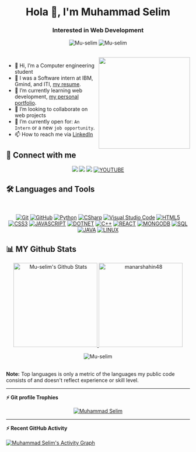 <h1 align="center">Hola 👋, I'm Muhammad Selim</h1>
<h3 align="center">Interested in Web Development</h3>
<p align="center"> <img src="https://komarev.com/ghpvc/?username=Mu-selim&label=Profile%20views&color=0e75b6&style=flat" alt="Mu-selim" />
		   <img src="https://img.shields.io/github/followers/Mu-selim?label=Followers" alt="Mu-selim" />
</p>
<br>
<img align="right" src="https://user-images.githubusercontent.com/63050133/156676671-d5b2e362-97d4-4404-9447-dd71ddfea82f.gif" width = 250px/>

- 👋 Hi, I’m a Computer engineering student
- 🔭 I was a Software intern at IBM, Gmind, and ITI, [my resume](https://muhammadselim.pages.dev/resume/resume.pdf).
- 🌱 I’m currently learning web development, [my personal portfolio](https://muhammadselim.pages.dev).
- 💞️ I’m looking to collaborate on web projects
- :thinking: I’m currently open for: `An Intern` or a new `job opportunity`.
- 📫 How to reach me via [LinkedIn](https://www.linkedin.com/in/m-20x)

## 📩 Connect with me
<p align="center">
<a href="mailto:muhamadselim70@gmail.com" title="Gmail"><img src="https://img.shields.io/badge/gmail-%23F05033.svg?style=for-the-badge&logo=gmail&logoColor=white"/></a>  
<a href="https://www.facebook.com/mohamad.selim.52" title="Facebook"><img src="https://img.shields.io/badge/Facebook-%231877F2.svg?style=for-the-badge&logo=Facebook&logoColor=white"/></a>
<a href="https://www.linkedin.com/in/m-20x/" title="LinkedIn"><img src="https://img.shields.io/badge/linkedin-%230077B5.svg?style=for-the-badge&logo=linkedin&logoColor=white"/></a>
<a href="https://www.youtube.com/channel/UC6WaE5_cgh0XXpEu18x3anA" title="Git"><img src="https://img.shields.io/badge/YouTube-FF0000?style=for-the-badge&logo=youtube&logoColor=white" alt="YOUTUBE"></a>
</p>

## 🛠 Languages and Tools
<br>
<p align="center">
<a href="https://git-scm.com/" title="Git"><img src="https://img.shields.io/badge/git-%23F05033.svg?style=for-the-badge&logo=git&logoColor=white" alt="Git"></a>
<a href="https://github.com/" title="GitHub"><img src="https://img.shields.io/badge/github-%23121011.svg?style=for-the-badge&logo=github&logoColor=white" alt="GitHub"></a>
<a href="https://www.python.org/" title="Python"><img src="https://img.shields.io/badge/python-3670A0?style=for-the-badge&logo=python&logoColor=ffdd54" alt="Python"></a>
<a href="https://docs.microsoft.com/en-us/dotnet/csharp/" title="CSharp"><img src="https://img.shields.io/badge/c%23-%23239120.svg?style=for-the-badge&logo=c-sharp&logoColor=white" alt="CSharp"></a>
<a href="https://code.visualstudio.com/" title="Visual Studio Code"><img src="https://img.shields.io/badge/Visual%20Studio%20Code-0078d7.svg?style=for-the-badge&logo=visual-studio-code&logoColor=white" alt="Visual Studio Code"></a>
<a href="https://www.w3.org/TR/html5/" title="HTML5"><img src="https://img.shields.io/badge/html5-%23E34F26.svg?style=for-the-badge&logo=html5&logoColor=white" alt="HTML5"></a>
<a href="https://www.w3.org/Style/CSS/" title="CSS3"><img src="https://img.shields.io/badge/css3-%23157122B6.svg?style=for-the-badge&logo=css3&logoColor=white" alt="CSS3"></a>
<a href="" title="JAVASCRIPT"><img src="https://img.shields.io/badge/JavaScript-F7DF1E?style=for-the-badge&logo=javascript&logoColor=black" alt="JAVASCRIPT"></a>
<a href="" title="DOTNET"><img src="https://img.shields.io/badge/.NET-5C2D91?style=for-the-badge&logo=.net&logoColor=white" alt="DOTNET"></a>
<a href="" title="C++"><img src="https://img.shields.io/badge/C%2B%2B-00599C?style=for-the-badge&logo=c%2B%2B&logoColor=white" alt="C++"></a>
<a href="" title="REACT"><img src="https://img.shields.io/badge/React-20232A?style=for-the-badge&logo=react&logoColor=61DAFB" alt="REACT"></a>
<a href="" title="MONGODB"><img src="https://img.shields.io/badge/MongoDB-4EA94B?style=for-the-badge&logo=mongodb&logoColor=white" alt="MONGODB"></a>
<a href="" title="SQL"><img src="https://img.shields.io/badge/Microsoft%20SQL%20Server-CC2927?style=for-the-badge&logo=microsoft%20sql%20server&logoColor=white" alt="SQL"></a>
  <a href="" title="JAVA"><img src="https://img.shields.io/badge/Java-ED8B00?style=for-the-badge&logo=java&logoColor=white" alt="JAVA"></a>
<a href="" title="Linux"><img src="https://img.shields.io/badge/Linux-FCC624?style=for-the-badge&logo=linux&logoColor=black" alt="LINUX"></a>
</p>

## 📊 MY Github Stats
<p align="center">
  <a href="https://github.com/anuraghazra/github-readme-stats">
    <img alt="Mu-selim's Github Stats" src="https://github-readme-stats.vercel.app/api?username=Mu-selim&show_icons=true&count_private=true&locale=en&theme=tokyonight&layout=compact" height="230px"/>
  </a>
	<img src="https://github-readme-stats.vercel.app/api/top-langs?username=Mu-selim&langs_count=10&show_icons=true&locale=en&theme=tokyonight" alt="manarshahin48" height="230px"/>
<br/>
<p align="center"><img src="https://github-readme-streak-stats.herokuapp.com/?user=Mu-selim&theme=tokyonight_duo" alt="Mu-selim" /></p>
<br/>
<b>Note:</b> Top languages is only a metric of the languages my public code consists of and doesn't reflect experience or skill level.
</p>
  
----
<summary><b>⚡ Git profile Trophies</b></summary>

<p align="center"> <a href="https://github.com/ryo-ma/github-profile-trophy"><img src="https://github-profile-trophy.vercel.app/?username=Mu-selim&layout=compact&theme=algolia" alt="Muhammad Selim" /></a> </p>

----

<summary><b>⚡ Recent GitHub Activity</b></summary>
<br/>
<a href="https://github.com/Mu-selim"><img alt="Muhammad Selim's Activity Graph" src="https://activity-graph.herokuapp.com/graph?username=Mu-selim&custom_title=Muhammad%20Selim%27s%20Contribution%20Graph&theme=react-dark" /></a>
<br/>


<!---
Mu-selim/Mu-selim is a ✨ special ✨ repository because its `README.md` (this file) appears on your GitHub profile.
You can click the Preview link to take a look at your changes.
--->
